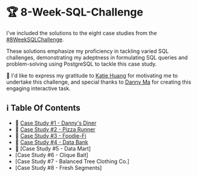 # 🏆 8-Week-SQL-Challenge

I've included the solutions to the eight case studies from the [#8WeekSQLChallenge](https://8weeksqlchallenge.com). 

These solutions emphasize my proficiency in tackling varied SQL challenges, demonstrating my adeptness in formulating SQL queries and problem-solving using PostgreSQL to tackle this case study.

🔆 I'd like to express my gratitude to [Katie Huang](https://github.com/katiehuangx) for motivating me to undertake this challenge, and special thanks to [Danny Ma](https://www.linkedin.com/company/datawithdanny/) for creating this engaging interactive task. 

## ℹ️  Table Of Contents

* 🍜 [Case Study #1 - Danny's Diner](https://github.com/bachbaongan/Portfolio_Data/tree/main/SQL/8_week_SQL_Challenge/Case%20study%20%231)
* 🍕 [Case Study #2 - Pizza Runner](https://github.com/bachbaongan/Portfolio_Data/tree/main/SQL/8_week_SQL_Challenge/Case%20Study%20%232)
* 🥑 [Case Study #3 - Foodie-Fi](https://github.com/bachbaongan/Portfolio_Data/tree/main/SQL/8_week_SQL_Challenge/Case%20Study%20%233)
* 🏦 [Case Study #4 - Data Bank](https://github.com/bachbaongan/Portfolio_Data/tree/main/SQL/8_week_SQL_Challenge/Case%20Study%20%234)
* 🛒 [Case Study #5 - Data Mart]
* [Case Study #6 - Clique Bait]
* [Case Study #7 - Balanced Tree Clothing Co.]
* [Case Study #8 - Fresh Segments]
